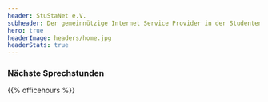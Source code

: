 ```yaml
---
header: StuStaNet e.V.
subheader: Der gemeinnützige Internet Service Provider in der Studentenstadt Freimann
hero: true
headerImage: headers/home.jpg
headerStats: true
---
```


### Nächste Sprechstunden
{{% officehours %}}
